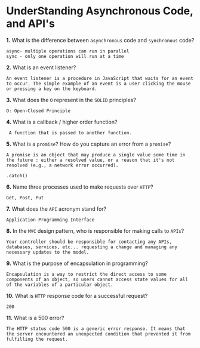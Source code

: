 # UnderStanding Asynchronous Code, and API's

**1.** What is the difference between `asynchronous` code and `synchronous` code?
<!-- enter you answer in the space below -->
```
async- multiple operations can run in parallel
sync - only one operation will run at a time
```
**2.** What is an event listener?
<!-- enter you answer in the space below -->
```
An event listener is a procedure in JavaScript that waits for an event to occur. The simple example of an event is a user clicking the mouse or pressing a key on the keyboard.
```
**3.** What does the `O` represent in the `SOLID` principles?
<!-- enter you answer in the space below -->
```
O: Open-Closed Principle
```
**4.** What is a callback / higher order function?
<!-- enter you answer in the space below -->
```
 A function that is passed to another function.
```
**5.** What is a `promise`? How do you capture an error from a `promise`?
<!-- enter you answer in the space below -->
```
A promise is an object that may produce a single value some time in the future : either a resolved value, or a reason that it's not resolved (e.g., a network error occurred).

.catch()

```
**6.** Name three processes used to make requests over `HTTP`?
<!-- enter you answer in the space below -->
```
Get, Post, Put
```
**7.** What does the `API` acronym stand for?
<!-- enter you answer in the space below -->
```
Application Programming Interface
```
**8.** In the `MVC` design pattern, who is responsible for making calls to `APIs`?
<!-- enter you answer in the space below -->
```
Your controller should be responsible for contacting any APIs, databases, services, etc... requesting a change and managing any necessary updates to the model.
```
**9.** What is the purpose of encapsulation in programming?
<!-- enter you answer in the space below -->
```
Encapsulation is a way to restrict the direct access to some components of an object, so users cannot access state values for all of the variables of a particular object.
```
**10.** What is `HTTP` response code for a successful request?
<!-- enter you answer in the space below -->
```
200
```
**11.** What is a 500 error?
<!-- enter you answer in the space below -->
```
The HTTP status code 500 is a generic error response. It means that the server encountered an unexpected condition that prevented it from fulfilling the request.
```